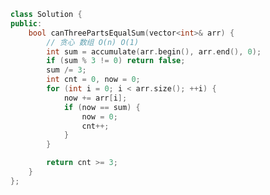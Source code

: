 <!--
 * @Author: yitong 2969413251@qq.com
 * @Date: 2023-02-03 23:10:26
-->
```cpp
class Solution {
public:
    bool canThreePartsEqualSum(vector<int>& arr) {
        // 贪心 数组 O(n) O(1)
        int sum = accumulate(arr.begin(), arr.end(), 0);
        if (sum % 3 != 0) return false;
        sum /= 3;
        int cnt = 0, now = 0;
        for (int i = 0; i < arr.size(); ++i) {
            now += arr[i];
            if (now == sum) {
                now = 0;
                cnt++;
            }
        }

        return cnt >= 3;
    }
};
```